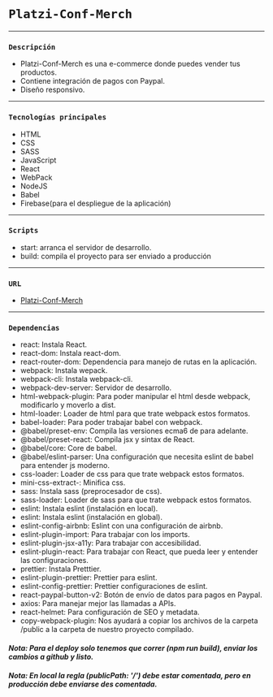 # `Platzi-Conf-Merch`
---

### `Descripción`
- Platzi-Conf-Merch es una e-commerce donde puedes vender tus productos.
- Contiene integración de pagos con Paypal.
- Diseño responsivo.
---

### `Tecnologías principales`
- HTML
- CSS
- SASS
- JavaScript
- React
- WebPack
- NodeJS
- Babel
- Firebase(para el despliegue de la aplicación)
---

### `Scripts`
- start: arranca el servidor de desarrollo.
- build: compila el proyecto para ser enviado a producción
---
### `URL`
- [Platzi-Conf-Merch](thomb.xyz)
---

### `Dependencias`
- react: Instala React.
- react-dom: Instala react-dom.
- react-router-dom: Dependencia para manejo de rutas en la aplicación.
- webpack: Instala wepack.
- webpack-cli: Instala webpack-cli.
- webpack-dev-server: Servidor de desarrollo.
- html-webpack-plugin: Para poder manipular el html desde webpack, modificarlo y moverlo a dist.
- html-loader: Loader de html para que trate webpack estos formatos.
- babel-loader: Para poder trabajar babel con webpack.
- @babel/preset-env: Compila las versiones ecma6 de para adelante.
- @babel/preset-react: Compila	jsx y sintax de React.
- @babel/core: Core de babel.
- @babel/eslint-parser: Una configuración que necesita eslint de babel para entender js moderno.
- css-loader: Loader de css para que trate webpack estos formatos.
- mini-css-extract-: Minifica css. 
- sass: Instala sass (preprocesador de css).
- sass-loader: Loader de sass para que trate webpack estos formatos.
- eslint: Instala eslint (instalación en local).
- eslint: Instala eslint (instalación en global).
- eslint-config-airbnb: Eslint con una configuración de airbnb.
- eslint-plugin-import: Para trabajar con los imports.
- eslint-plugin-jsx-a11y: Para trabajar con accesibilidad.
- eslint-plugin-react: Para trabajar con React, que pueda leer y entender las configuraciones.  
- prettier: Instala Pretttier.
- eslint-plugin-prettier: Prettier para eslint.
- eslint-config-prettier: Prettier configuraciones de eslint.
- react-paypal-button-v2: Botón de envío de datos para pagos en Paypal.
- axios: Para manejar mejor las llamadas a APIs.
- react-helmet: Para configuración de SEO y metadata.
- copy-webpack-plugin: Nos ayudará a copiar los archivos de la carpeta /public a la carpeta de nuestro proyecto compilado.

#### *Nota: Para el deploy solo tenemos que correr (npm run build), enviar los cambios a github y listo.*
#### *Nota: En local la regla (publicPath: '/') debe estar comentada, pero en producción debe enviarse des comentada.*